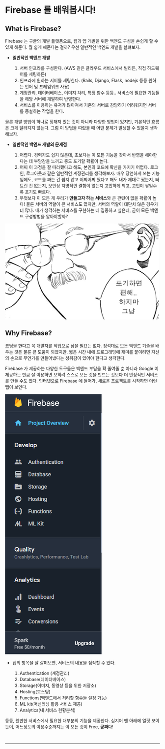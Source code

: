 # Firebase 를 배워봅시다!

## What is Firebase?
Firebase 는 구글의 개발 플랫폼으로, 웹과 앱 개발을 위한 백엔드 구성을 손쉽게 할 수 있게 해준다. 뭘 쉽게 해준다는 걸까? 우선 일반적인 백엔드 개발을 살펴보자.

* **일반적인 백엔드 개발**

  1. 서버 인프라를 구성한다. (AWS 같은 클라우드 서비스에서 빌리든, 직접 하드웨어를 세팅하든)
  1. 인프라에 원하는 서버를 세팅한다. (Rails, Django, Flask, nodejs 등등 원하는 언어 및 프레임워크 사용)
  1. 계정관리, 데이터베이스, 이미지 처리, 특정 함수 등등.. 서비스에 필요한 기능들을 해당 서버에 개발하여 반영한다. 
  1. 서비스를 이용하는 유저가 많아져서 기존의 서버로 감당하기 어려워지면 서버를 증설하는 작업을 한다. 

물론 개발 방법이 하나로 정해져 있는 것이 아니라 다양한 방법이 있지만, 기본적인 흐름은 크게 달라지지 않는다. 그럼 이 방법을 따랐을 때 어떤 문제가 발생할 수 있을지 생각해보자. 

* **일반적인 백엔드 개발의 문제점**

  1. 어렵다. 경력자도 쉽지 않은데, 초보자는 이 모든 기능을 찾아서 반영을 해야한다는 데 부담감을 느끼고 중도 포기할 확률이 높다.
  1. 어찌 이 과정을 잘 따라했다고 해도, 본인의 코드에 확신을 가지기 어렵다. 로그인, 로그아웃과 같은 일반적인 계정관리를 생각해보자. 매우 당연하게 쓰는 기능임에도, 코드를 짜는 건 쉽지 않고 어찌어찌 짰다고 해도 내가 제대로 짰는지, 빠트린 건 없는지, 보안상 치명적인 결함이 없는지 고민하게 되고, 고민이 쌓일수록 포기도 빠르다. 
  1. 무엇보다 이 모든 게 우리가 **만들고자 하는 서비스**와 큰 관련이 없을 확률이 높다! 물론 서버의 역할이 큰 서비스도 많지만, 서버의 역할이 대단치 않은 경우가 더 많다. 내가 생각하는 서비스를 구현하는 데 집중하고 싶은데, 굳이 모든 백엔드 구성방법을 알아야할까? 

<img src="/images/giveup.jpg" width="500px">

## Why Firebase?
코딩을 한다고 꼭 개발자를 직업으로 삼을 필요는 없다. 정석대로 모든 백엔드 기술을 배우는 것은 물론 큰 도움이 되겠지만, 짧은 시간 내에 프로그래밍에 재미를 붙이려면 자신의 손으로 무언가를 만들어냈다는 성취감이 있어야 한다고 생각한다. 

Firebase 가 제공하는 다양한 도구들은 백엔드 부담을 확 줄여줄 뿐 아니라 Google 이 제공하는 만큼 잘 이용하면 오히려 스스로 모든 것을 만드는 것보다 더 안정적인 서비스를 만들 수도 있다. 인터넷으로 Firebase 에 들어가, 새로운 프로젝트를 시작하면 이런 탭이 보인다.

<img src="/images/firebaseTab.png">

* 탭의 항목을 잘 살펴보면, 서비스의 내용을 짐작할 수 있다. 

  1. Authentication (계정관리)
  1. Database(데이터베이스)
  1. Storage(이미지, 동영상 등을 위한 저장소)
  1. Hosting(호스팅)
  1. Functions(백엔드에서 처리할 함수들 설정 가능)
  1. ML kit(머신러닝 활용 서비스 제공)
  1. Analytics(내 서비스 현황분석) 

등등, 웬만한 서비스에서 필요한 대부분의 기능을 제공한다. 심지어 맨 아래에 얼핏 보이듯이, 어느정도의 이용수준까지는 이 모든 것이 Free, **공짜**다!


<hr style="margin-top: 45px;">

<DisqusNew />